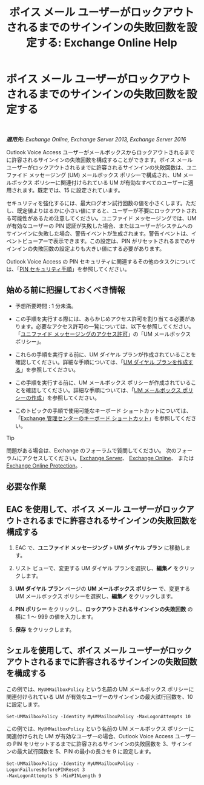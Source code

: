 ﻿---
title: 'ボイス メール ユーザーがロックアウトされるまでのサインインの失敗回数を設定する: Exchange Online Help'
TOCTitle: ボイス メール ユーザーがロックアウトされるまでのサインインの失敗回数を設定する
ms:assetid: 855e1980-2868-4983-b097-0b5f63f202b8
ms:mtpsurl: https://technet.microsoft.com/ja-jp/library/Bb123544(v=EXCHG.150)
ms:contentKeyID: 50555810
ms.date: 05/22/2018
mtps_version: v=EXCHG.150
ms.translationtype: HT
---

# ボイス メール ユーザーがロックアウトされるまでのサインインの失敗回数を設定する

 

_**適用先:** Exchange Online, Exchange Server 2013, Exchange Server 2016_

Outlook Voice Access ユーザーがメールボックスからロックアウトされるまでに許容されるサインインの失敗回数を構成することができます。ボイス メール ユーザーがロックアウトされるまでに許容されるサインインの失敗回数は、ユニファイド メッセージング (UM) メールボックス ポリシーで構成され、UM メールボックス ポリシーに関連付けられている UM が有効なすべてのユーザーに適用されます。既定では、15 に設定されています。

セキュリティを強化するには、最大ログオン試行回数の値を小さくします。ただし、既定値よりはるかに小さい値にすると、ユーザーが不要にロックアウトされる可能性があるため注意してください。ユニファイド メッセージングでは、UM が有効なユーザーの PIN 認証が失敗した場合、またはユーザーがシステムへのサインインに失敗した場合、警告イベントが生成されます。警告イベントは、イベントビューアーで表示できます。この設定は、PIN がリセットされるまでのサインインの失敗回数の設定よりも大きい値にする必要があります。

Outlook Voice Access の PIN セキュリティに関連するその他のタスクについては、「[PIN セキュリティ手順](pin-security-procedures-exchange-2013-help.md)」を参照してください。

## 始める前に把握しておくべき情報

  - 予想所要時間 : 1 分未満。

  - この手順を実行する際には、あらかじめアクセス許可を割り当てる必要があります。必要なアクセス許可の一覧については、以下を参照してください。「[ユニファイド メッセージングのアクセス許可](unified-messaging-permissions-exchange-2013-help.md)」の「UM メールボックス ポリシー」。

  - これらの手順を実行する前に、UM ダイヤル プランが作成されていることを確認してください。詳細な手順については、「[UM ダイヤル プランを作成する](create-a-um-dial-plan-exchange-2013-help.md)」を参照してください。

  - この手順を実行する前に、UM メールボックス ポリシーが作成されていることを確認してください。詳細な手順については、「[UM メールボックス ポリシーの作成](create-a-um-mailbox-policy-exchange-2013-help.md)」を参照してください。

  - このトピックの手順で使用可能なキーボード ショートカットについては、「[Exchange 管理センターのキーボード ショートカット](keyboard-shortcuts-in-the-exchange-admin-center-exchange-online-protection-help.md)」を参照してください。


> [!TIP]
> 問題がある場合は、Exchange のフォーラムで質問してください。 次のフォーラムにアクセスしてください。<A href="https://go.microsoft.com/fwlink/p/?linkid=60612">Exchange Server</A>、 <A href="https://go.microsoft.com/fwlink/p/?linkid=267542">Exchange Online</A>、 または <A href="https://go.microsoft.com/fwlink/p/?linkid=285351">Exchange Online Protection</A>。.



## 必要な作業

## EAC を使用して、ボイス メール ユーザーがロックアウトされるまでに許容されるサインインの失敗回数を構成する

1.  EAC で、<strong>ユニファイド メッセージング</strong> \> <strong>UM ダイヤル プラン</strong> に移動します。

2.  リスト ビューで、変更する UM ダイヤル プランを選択し、<strong>編集</strong>![編集アイコン](images/Bb124582.6f53ccb2-1f13-4c02-bea0-30690e6ea71d(EXCHG.150).gif "編集アイコン") をクリックします。

3.  <strong>UM ダイヤル プラン</strong> ページの <strong>UM メールボックス ポリシー</strong> で、変更する UM メールボックス ポリシーを選択し、<strong>編集</strong>![編集アイコン](images/Bb124582.6f53ccb2-1f13-4c02-bea0-30690e6ea71d(EXCHG.150).gif "編集アイコン") をクリックします。

4.  <strong>PIN ポリシー</strong> をクリックし、<strong>ロックアウトされるサインインの失敗回数</strong> の横に 1 ～ 999 の値を入力します。

5.  <strong>保存</strong> をクリックします。

## シェルを使用して、ボイス メール ユーザーがロックアウトされるまでに許容されるサインインの失敗回数を構成する

この例では、`MyUMMailboxPolicy` という名前の UM メールボックス ポリシーに関連付けられている UM が有効なユーザーのサインインの最大試行回数を、10 に設定します。

    Set-UMMailboxPolicy -Identity MyUMMailboxPolicy -MaxLogonAttempts 10

この例では、`MyUMMailboxPolicy` という名前の UM メールボックス ポリシーに関連付けられた UM が有効なユーザーの場合、Outlook Voice Access ユーザーの PIN をリセットするまでに許容されるサインインの失敗回数を 3、サインインの最大試行回数を 5、PIN の最小の長さを 9 に設定します。

    Set-UMMailboxPolicy -Identity MyUMMailboxPolicy -LogonFailuresBeforePINReset 3
    -MaxLogonAttempts 5 -MinPINLength 9

